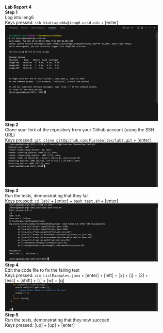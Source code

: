 <b>Lab Report 4 <br></b>
<b>Step 1 <br></b>
Log into ieng6 <br>
Keys pressed: `ssh kkatragadda@ieng6.ucsd.edu` + [enter]<br>
![Image](LB-RP-4-1.png)<br>
<b>Step 2 <br></b>
Clone your fork of the repository from your Github account (using the SSH URL)<br>
Keys pressed: `git clone git@github.com:Flareboltex/lab7.git` + [enter]<br>
![Image](LB-RP-4-2.png)<br>
<b>Step 3 <br></b>
Run the tests, demonstrating that they fail<br>
Keys pressed: `cd lab7` + [enter] + `bash test.sh` + [enter]<br>
![Image](LB-RP-4-3.png)<br>
<b>Step 4 <br></b>
Edit the code file to fix the failing test<br>
Keys pressed: `vim ListExamples.java` + [enter] + [left] + [x] + [i] + [2] + [esc] + [shift] + [:] + [w] + [q]
![Image](LB-RP-4-4.png)<br>
<b>Step 5 <br></b>
Run the tests, demonstrating that they now succeed<br>
Keys pressed: [up] + [up] + [enter] 
